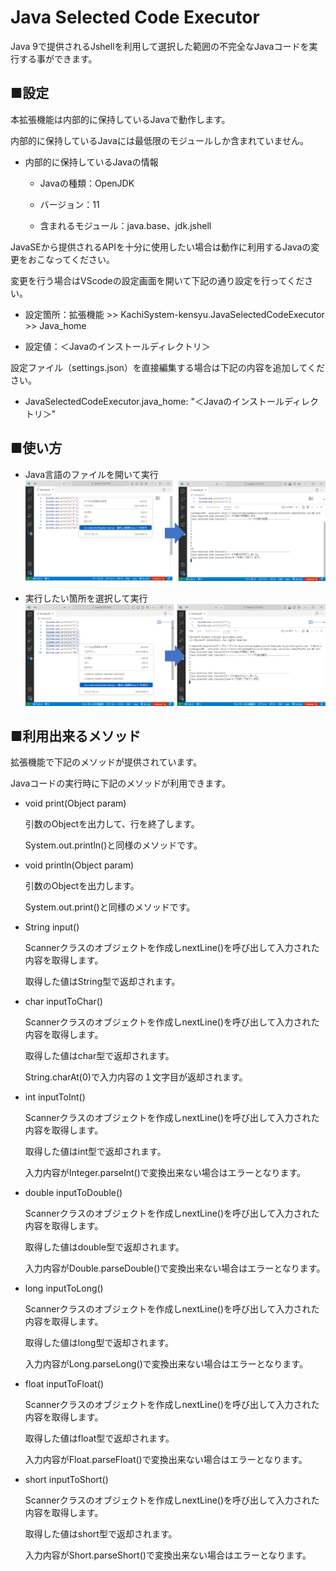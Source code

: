 # Java Selected Code Executor

Java 9で提供されるJshellを利用して選択した範囲の不完全なJavaコードを実行する事ができます。

## ■設定

本拡張機能は内部的に保持しているJavaで動作します。

内部的に保持しているJavaには最低限のモジュールしか含まれていません。

* 内部的に保持しているJavaの情報

	* Javaの種類：OpenJDK

	* バージョン：11

	* 含まれるモジュール：java.base、jdk.jshell

JavaSEから提供されるAPIを十分に使用したい場合は動作に利用するJavaの変更をおこなってください。

変更を行う場合はVScodeの設定画面を開いて下記の通り設定を行ってください。

* 設定箇所：拡張機能 >> KachiSystem-kensyu.JavaSelectedCodeExecutor >> Java_home

* 設定値：＜Javaのインストールディレクトリ＞

設定ファイル（settings.json）を直接編集する場合は下記の内容を追加してください。

* JavaSelectedCodeExecutor.java_home: "＜Javaのインストールディレクトリ＞"

## ■使い方

* Java言語のファイルを開いて実行
![](dist/extension_all.png)

* 実行したい箇所を選択して実行
![](dist/extension_selected.png)

## ■利用出来るメソッド

拡張機能で下記のメソッドが提供されています。

Javaコードの実行時に下記のメソッドが利用できます。

* void print(Object param)

	引数のObjectを出力して、行を終了します。
	
	System.out.println()と同様のメソッドです。

* void println(Object param) 

	引数のObjectを出力します。
	
	System.out.print()と同様のメソッドです。
	
* String input() 

	Scannerクラスのオブジェクトを作成しnextLine()を呼び出して入力された内容を取得します。
	
	取得した値はString型で返却されます。

* char inputToChar()

	Scannerクラスのオブジェクトを作成しnextLine()を呼び出して入力された内容を取得します。
	
	取得した値はchar型で返却されます。
	
	String.charAt(0)で入力内容の１文字目が返却されます。
	
* int inputToInt()

	Scannerクラスのオブジェクトを作成しnextLine()を呼び出して入力された内容を取得します。
	
	取得した値はint型で返却されます。
	
	入力内容がInteger.parseInt()で変換出来ない場合はエラーとなります。
	
* double inputToDouble()

	Scannerクラスのオブジェクトを作成しnextLine()を呼び出して入力された内容を取得します。
	
	取得した値はdouble型で返却されます。
	
	入力内容がDouble.parseDouble()で変換出来ない場合はエラーとなります。
	
* long inputToLong() 

	Scannerクラスのオブジェクトを作成しnextLine()を呼び出して入力された内容を取得します。
	
	取得した値はlong型で返却されます。
	
	入力内容がLong.parseLong()で変換出来ない場合はエラーとなります。
	
* float inputToFloat()

	Scannerクラスのオブジェクトを作成しnextLine()を呼び出して入力された内容を取得します。
	
	取得した値はfloat型で返却されます。
	
	入力内容がFloat.parseFloat()で変換出来ない場合はエラーとなります。
	
* short inputToShort() 

	Scannerクラスのオブジェクトを作成しnextLine()を呼び出して入力された内容を取得します。
	
	取得した値はshort型で返却されます。
	
	入力内容がShort.parseShort()で変換出来ない場合はエラーとなります。
	